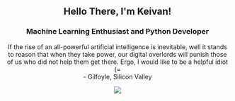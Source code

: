 <h2 align="center">Hello There, I'm Keivan!</h2>
<h3 align="center">Machine Learning Enthusiast and Python Developer</h3>
<p align="center">If the rise of an all-powerful artificial intelligence is inevitable, well it stands to reason that when they take power, our digital overlords will punish those of us who did not help them get there. Ergo, I would like to be a helpful idiot (=
<br/>- Gilfoyle, Silicon Valley</p>

<p align="center">  
  <img alig src="https://github-profile-trophy.vercel.app/?username=keivanipchihagh&row=1&margin-w=15&no-bg=true" />
</p>
